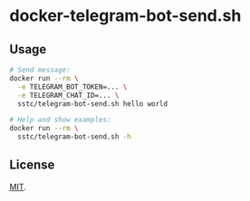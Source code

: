 # docker-telegram-bot-send.sh

## Usage

```sh
# Send message:
docker run --rm \
  -e TELEGRAM_BOT_TOKEN=... \
  -e TELEGRAM_CHAT_ID=... \
  sstc/telegram-bot-send.sh hello world

# Help and show examples:
docker run --rm \
  sstc/telegram-bot-send.sh -h
```

## License

[MIT](https://choosealicense.com/licenses/mit/).

